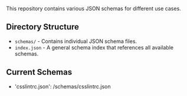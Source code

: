 This repository contains various JSON schemas for different use cases.

## Directory Structure

- `schemas/` - Contains individual JSON schema files.
- `index.json` - A general schema index that references all available schemas.

## Current Schemas

- 'csslintrc.json': /schemas/csslintrc.json
